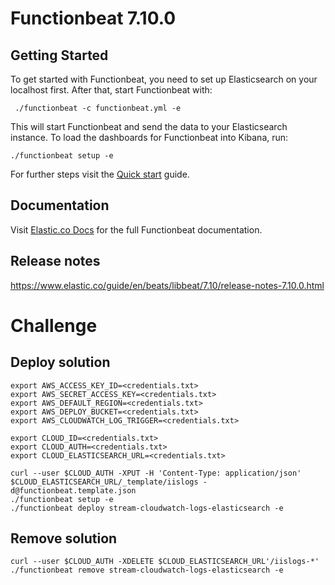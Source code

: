 # Functionbeat 7.10.0

## Getting Started

To get started with Functionbeat, you need to set up Elasticsearch on
your localhost first. After that, start Functionbeat with:

     ./functionbeat -c functionbeat.yml -e

This will start Functionbeat and send the data to your Elasticsearch
instance. To load the dashboards for Functionbeat into Kibana, run:

    ./functionbeat setup -e

For further steps visit the
[Quick start](https://www.elastic.co/guide/en/beats/functionbeat/7.10/functionbeat-installation-configuration.html) guide.

## Documentation

Visit [Elastic.co Docs](https://www.elastic.co/guide/en/beats/functionbeat/7.10/index.html)
for the full Functionbeat documentation.

## Release notes

https://www.elastic.co/guide/en/beats/libbeat/7.10/release-notes-7.10.0.html


# Challenge

## Deploy solution

    export AWS_ACCESS_KEY_ID=<credentials.txt>
    export AWS_SECRET_ACCESS_KEY=<credentials.txt>
    export AWS_DEFAULT_REGION=<credentials.txt>
    export AWS_DEPLOY_BUCKET=<credentials.txt>
    export AWS_CLOUDWATCH_LOG_TRIGGER=<credentials.txt>

    export CLOUD_ID=<credentials.txt>
    export CLOUD_AUTH=<credentials.txt>
    export CLOUD_ELASTICSEARCH_URL=<credentials.txt>

    curl --user $CLOUD_AUTH -XPUT -H 'Content-Type: application/json' $CLOUD_ELASTICSEARCH_URL/_template/iislogs -d@functionbeat.template.json
    ./functionbeat setup -e
    ./functionbeat deploy stream-cloudwatch-logs-elasticsearch -e

## Remove solution

    curl --user $CLOUD_AUTH -XDELETE $CLOUD_ELASTICSEARCH_URL'/iislogs-*'
    ./functionbeat remove stream-cloudwatch-logs-elasticsearch -e